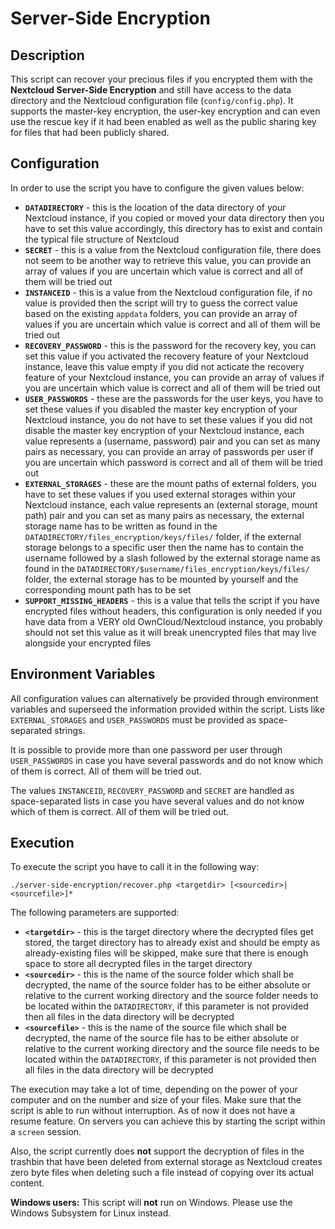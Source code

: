 # Server-Side Encryption

## Description

This script can recover your precious files if you encrypted them with the **Nextcloud Server-Side Encryption** and still have access to the data directory and the Nextcloud configuration file (`config/config.php`).
It supports the master-key encryption, the user-key encryption and can even use the rescue key if it had been enabled as well as the public sharing key for files that had been publicly shared.

## Configuration

In order to use the script you have to configure the given values below:

* **`DATADIRECTORY`** - this is the location of the data directory of your Nextcloud instance, if you copied or moved your data directory then you have to set this value accordingly, this directory has to exist and contain the typical file structure of Nextcloud
* **`SECRET`** - this is a value from the Nextcloud configuration file, there does not seem to be another way to retrieve this value, you can provide an array of values if you are uncertain which value is correct and all of them will be tried out
* **`INSTANCEID`** - this is a value from the Nextcloud configuration file, if no value is provided then the script will try to guess the correct value based on the existing `appdata` folders, you can provide an array of values if you are uncertain which value is correct and all of them will be tried out
* **`RECOVERY_PASSWORD`** - this is the password for the recovery key, you can set this value if you activated the recovery feature of your Nextcloud instance, leave this value empty if you did not acticate the recovery feature of your Nextcloud instance, you can provide an array of values if you are uncertain which value is correct and all of them will be tried out
* **`USER_PASSWORDS`** - these are the passwords for the user keys, you have to set these values if you disabled the master key encryption of your Nextcloud instance, you do not have to set these values if you did not disable the master key encryption of your Nextcloud instance, each value represents a (username, password) pair and you can set as many pairs as necessary, you can provide an array of passwords per user if you are uncertain which password is correct and all of them will be tried out
* **`EXTERNAL_STORAGES`** - these are the mount paths of external folders, you have to set these values if you used external storages within your Nextcloud instance, each value represents an (external storage, mount path) pair and you can set as many pairs as necessary, the external storage name has to be written as found in the `DATADIRECTORY/files_encryption/keys/files/` folder, if the external storage belongs to a specific user then the name has to contain the username followed by a slash followed by the external storage name as found in the `DATADIRECTORY/$username/files_encryption/keys/files/` folder, the external storage has to be mounted by yourself and the corresponding mount path has to be set
* **`SUPPORT_MISSING_HEADERS`** - this is a value that tells the script if you have encrypted files without headers, this configuration is only needed if you have data from a VERY old OwnCloud/Nextcloud instance, you probably should not set this value as it will break unencrypted files that may live alongside your encrypted files

## Environment Variables

All configuration values can alternatively be provided through environment variables and superseed the information provided within the script.
Lists like `EXTERNAL_STORAGES` and `USER_PASSWORDS` must be provided as space-separated strings.

It is possible to provide more than one password per user through `USER_PASSWORDS` in case you have several passwords and do not know which of them is correct. All of them will be tried out.

The values `INSTANCEID`, `RECOVERY_PASSWORD` and `SECRET` are handled as space-separated lists in case you have several values and do not know which of them is correct. All of them will be tried out.

## Execution

To execute the script you have to call it in the following way:

```
./server-side-encryption/recover.php <targetdir> [<sourcedir>|<sourcefile>]*
```

The following parameters are supported:

* **`<targetdir>`** - this is the target directory where the decrypted files get stored, the target directory has to already exist and should be empty as already-existing files will be skipped, make sure that there is enough space to store all decrypted files in the target directory
* **`<sourcedir>`** - this is the name of the source folder which shall be decrypted, the name of the source folder has to be either absolute or relative to the current working directory and the source folder needs to be located within the `DATADIRECTORY`, if this parameter is not provided then all files in the data directory will be decrypted
* **`<sourcefile>`** - this is the name of the source file which shall be decrypted, the name of the source file has to be either absolute or relative to the current working directory and the source file needs to be located within the `DATADIRECTORY`, if this parameter is not provided then all files in the data directory will be decrypted

The execution may take a lot of time, depending on the power of your computer and on the number and size of your files.
Make sure that the script is able to run without interruption.
As of now it does not have a resume feature.
On servers you can achieve this by starting the script within a `screen` session.

Also, the script currently does **not** support the decryption of files in the trashbin that have been deleted from external storage as Nextcloud creates zero byte files when deleting such a file instead of copying over its actual content.

**Windows users:**
This script will **not** run on Windows.
Please use the Windows Subsystem for Linux instead.